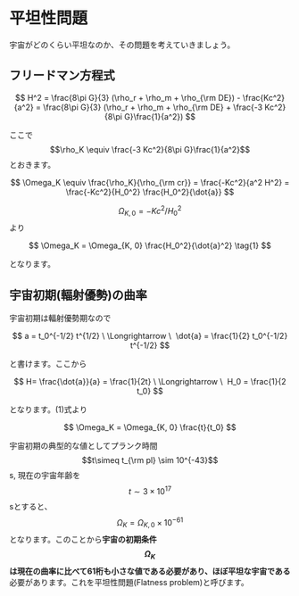 # 平坦性問題

宇宙がどのくらい平坦なのか、その問題を考えていきましょう。

## フリードマン方程式

$$
H^2 = \frac{8\pi G}{3} (\rho_r + \rho_m + \rho_{\rm DE}) - \frac{Kc^2}{a^2} 
= \frac{8\pi G}{3} (\rho_r + \rho_m + \rho_{\rm DE} + \frac{-3 Kc^2}{8\pi G}\frac{1}{a^2}) 
$$

ここで$$\rho_K \equiv \frac{-3 Kc^2}{8\pi G}\frac{1}{a^2}$$とおきます。

$$
\Omega_K 
\equiv \frac{\rho_K}{\rho_{\rm cr}} 
= \frac{-Kc^2}{a^2 H^2} 
= \frac{-Kc^2}{H_0^2} \frac{H_0^2}{\dot{a}}
$$

$$\Omega_{K, 0} = -Kc^2 / H_0^2$$より

$$
\Omega_K = \Omega_{K, 0} \frac{H_0^2}{\dot{a}^2} \tag{1}
$$

となります。

## 宇宙初期(輻射優勢)の曲率

宇宙初期は輻射優勢期なので

$$
a = t_0^{-1/2} t^{1/2} \ \Longrightarrow \ 
\dot{a} = \frac{1}{2} t_0^{-1/2} t^{-1/2}
$$

と書けます。ここから

$$
H= \frac{\dot{a}}{a} 
= \frac{1}{2t} \ \Longrightarrow \ 
H_0 = \frac{1}{2 t_0}
$$

となります。(1)式より

$$
\Omega_K = \Omega_{K, 0} \frac{t}{t_0}
$$

宇宙初期の典型的な値としてプランク時間$$t\simeq t_{\rm pl} \sim 10^{-43}$$s, 現在の宇宙年齢を$$t\sim 3 \times 10^{17}$$sとすると、$$\Omega_K = \Omega_{K, 0} \times 10^{-61}$$となります。このことから**宇宙の初期条件$$\Omega_K$$は現在の曲率に比べて61桁も小さな値である必要があり、ほぼ平坦な宇宙である**必要があります。これを平坦性問題(Flatness problem)と呼びます。